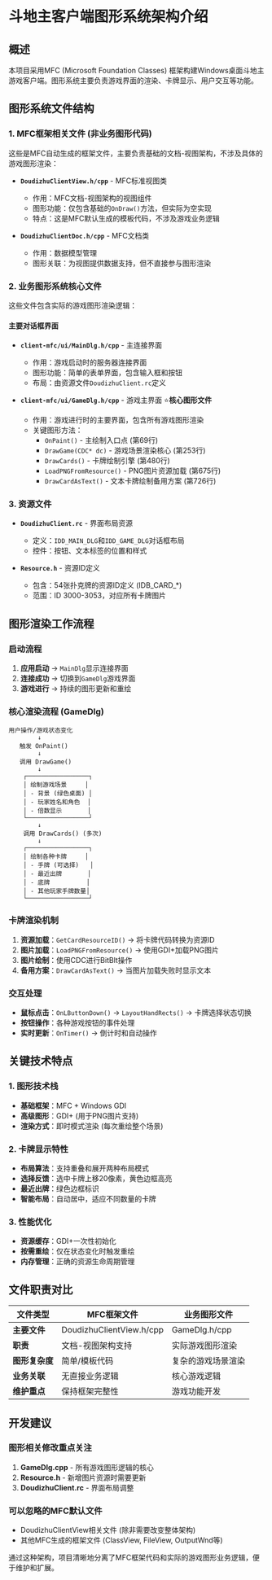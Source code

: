 # 斗地主客户端图形系统架构介绍

## 概述
本项目采用MFC (Microsoft Foundation Classes) 框架构建Windows桌面斗地主游戏客户端。图形系统主要负责游戏界面的渲染、卡牌显示、用户交互等功能。

## 图形系统文件结构

### 1. MFC框架相关文件 (非业务图形代码)
这些是MFC自动生成的框架文件，主要负责基础的文档-视图架构，不涉及具体的游戏图形渲染：

- **`DoudizhuClientView.h/cpp`** - MFC标准视图类
  - 作用：MFC文档-视图架构的视图组件
  - 图形功能：仅包含基础的`OnDraw()`方法，但实际为空实现
  - 特点：这是MFC默认生成的模板代码，不涉及游戏业务逻辑

- **`DoudizhuClientDoc.h/cpp`** - MFC文档类
  - 作用：数据模型管理
  - 图形关联：为视图提供数据支持，但不直接参与图形渲染

### 2. 业务图形系统核心文件
这些文件包含实际的游戏图形渲染逻辑：

#### **主要对话框界面**
- **`client-mfc/ui/MainDlg.h/cpp`** - 主连接界面
  - 作用：游戏启动时的服务器连接界面
  - 图形功能：简单的表单界面，包含输入框和按钮
  - 布局：由资源文件`DoudizhuClient.rc`定义

- **`client-mfc/ui/GameDlg.h/cpp`** - 游戏主界面 ⭐**核心图形文件**
  - 作用：游戏进行时的主要界面，包含所有游戏图形渲染
  - 关键图形方法：
    - `OnPaint()` - 主绘制入口点 (第69行)
    - `DrawGame(CDC* dc)` - 游戏场景渲染核心 (第253行)
    - `DrawCards()` - 卡牌绘制引擎 (第480行)
    - `LoadPNGFromResource()` - PNG图片资源加载 (第675行)
    - `DrawCardAsText()` - 文本卡牌绘制备用方案 (第726行)

### 3. 资源文件
- **`DoudizhuClient.rc`** - 界面布局资源
  - 定义：`IDD_MAIN_DLG`和`IDD_GAME_DLG`对话框布局
  - 控件：按钮、文本标签的位置和样式

- **`Resource.h`** - 资源ID定义
  - 包含：54张扑克牌的资源ID定义 (IDB_CARD_*)
  - 范围：ID 3000-3053，对应所有卡牌图片

## 图形渲染工作流程

### 启动流程
1. **应用启动** → `MainDlg`显示连接界面
2. **连接成功** → 切换到`GameDlg`游戏界面
3. **游戏进行** → 持续的图形更新和重绘

### 核心渲染流程 (GameDlg)
```
用户操作/游戏状态变化
        ↓
   触发 OnPaint()
        ↓
   调用 DrawGame()
        ↓
    ┌─────────────────┐
    │ 绘制游戏场景     │
    │ - 背景 (绿色桌面) │
    │ - 玩家姓名和角色  │
    │ - 倍数显示       │
    └─────────────────┘
        ↓
    调用 DrawCards() (多次)
        ↓
    ┌─────────────────┐
    │ 绘制各种卡牌     │
    │ - 手牌 (可选择)   │
    │ - 最近出牌       │
    │ - 底牌          │
    │ - 其他玩家手牌数量│
    └─────────────────┘
```

### 卡牌渲染机制
1. **资源加载**：`GetCardResourceID()` → 将卡牌代码转换为资源ID
2. **图片加载**：`LoadPNGFromResource()` → 使用GDI+加载PNG图片
3. **图片绘制**：使用CDC进行BitBlt操作
4. **备用方案**：`DrawCardAsText()` → 当图片加载失败时显示文本

### 交互处理
- **鼠标点击**：`OnLButtonDown()` → `LayoutHandRects()` → 卡牌选择状态切换
- **按钮操作**：各种游戏按钮的事件处理
- **实时更新**：`OnTimer()` → 倒计时和自动操作

## 关键技术特点

### 1. 图形技术栈
- **基础框架**：MFC + Windows GDI
- **高级图形**：GDI+ (用于PNG图片支持)
- **渲染方式**：即时模式渲染 (每次重绘整个场景)

### 2. 卡牌显示特性
- **布局算法**：支持重叠和展开两种布局模式
- **选择反馈**：选中卡牌上移20像素，黄色边框高亮
- **最近出牌**：绿色边框标识
- **智能布局**：自动居中，适应不同数量的卡牌

### 3. 性能优化
- **资源缓存**：GDI+一次性初始化
- **按需重绘**：仅在状态变化时触发重绘
- **内存管理**：正确的资源生命周期管理

## 文件职责对比

| 文件类型 | MFC框架文件 | 业务图形文件 |
|---------|------------|-------------|
| **主要文件** | DoudizhuClientView.h/cpp | GameDlg.h/cpp |
| **职责** | 文档-视图架构支持 | 实际游戏图形渲染 |
| **图形复杂度** | 简单/模板代码 | 复杂的游戏场景渲染 |
| **业务关联** | 无直接业务逻辑 | 核心游戏逻辑 |
| **维护重点** | 保持框架完整性 | 游戏功能开发 |

## 开发建议

### 图形相关修改重点关注
1. **GameDlg.cpp** - 所有游戏图形逻辑的核心
2. **Resource.h** - 新增图片资源时需要更新
3. **DoudizhuClient.rc** - 界面布局调整

### 可以忽略的MFC默认文件
- DoudizhuClientView相关文件 (除非需要改变整体架构)
- 其他MFC生成的框架文件 (ClassView, FileView, OutputWnd等)

通过这种架构，项目清晰地分离了MFC框架代码和实际的游戏图形业务逻辑，便于维护和扩展。